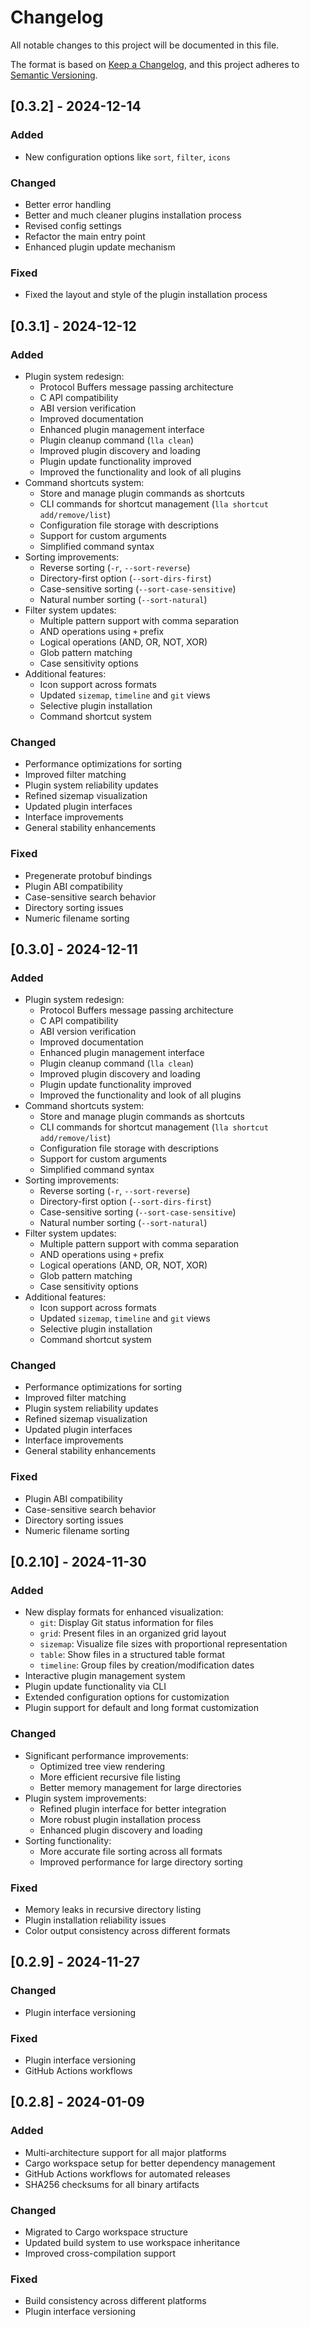 # Changelog

All notable changes to this project will be documented in this file.

The format is based on [Keep a Changelog](https://keepachangelog.com/en/1.0.0/),
and this project adheres to [Semantic Versioning](https://semver.org/spec/v2.0.0.html).

## [0.3.2] - 2024-12-14

### Added

- New configuration options like `sort`, `filter`, `icons`

### Changed

- Better error handling
- Better and much cleaner plugins installation process
- Revised config settings
- Refactor the main entry point
- Enhanced plugin update mechanism

### Fixed

- Fixed the layout and style of the plugin installation process

## [0.3.1] - 2024-12-12

### Added

- Plugin system redesign:
  - Protocol Buffers message passing architecture
  - C API compatibility
  - ABI version verification
  - Improved documentation
  - Enhanced plugin management interface
  - Plugin cleanup command (`lla clean`)
  - Improved plugin discovery and loading
  - Plugin update functionality improved
  - Improved the functionality and look of all plugins
- Command shortcuts system:
  - Store and manage plugin commands as shortcuts
  - CLI commands for shortcut management (`lla shortcut add/remove/list`)
  - Configuration file storage with descriptions
  - Support for custom arguments
  - Simplified command syntax
- Sorting improvements:
  - Reverse sorting (`-r`, `--sort-reverse`)
  - Directory-first option (`--sort-dirs-first`)
  - Case-sensitive sorting (`--sort-case-sensitive`)
  - Natural number sorting (`--sort-natural`)
- Filter system updates:
  - Multiple pattern support with comma separation
  - AND operations using `+` prefix
  - Logical operations (AND, OR, NOT, XOR)
  - Glob pattern matching
  - Case sensitivity options
- Additional features:
  - Icon support across formats
  - Updated `sizemap`, `timeline` and `git` views
  - Selective plugin installation
  - Command shortcut system

### Changed

- Performance optimizations for sorting
- Improved filter matching
- Plugin system reliability updates
- Refined sizemap visualization
- Updated plugin interfaces
- Interface improvements
- General stability enhancements

### Fixed

- Pregenerate protobuf bindings
- Plugin ABI compatibility
- Case-sensitive search behavior
- Directory sorting issues
- Numeric filename sorting

## [0.3.0] - 2024-12-11

### Added

- Plugin system redesign:
  - Protocol Buffers message passing architecture
  - C API compatibility
  - ABI version verification
  - Improved documentation
  - Enhanced plugin management interface
  - Plugin cleanup command (`lla clean`)
  - Improved plugin discovery and loading
  - Plugin update functionality improved
  - Improved the functionality and look of all plugins
- Command shortcuts system:
  - Store and manage plugin commands as shortcuts
  - CLI commands for shortcut management (`lla shortcut add/remove/list`)
  - Configuration file storage with descriptions
  - Support for custom arguments
  - Simplified command syntax
- Sorting improvements:
  - Reverse sorting (`-r`, `--sort-reverse`)
  - Directory-first option (`--sort-dirs-first`)
  - Case-sensitive sorting (`--sort-case-sensitive`)
  - Natural number sorting (`--sort-natural`)
- Filter system updates:
  - Multiple pattern support with comma separation
  - AND operations using `+` prefix
  - Logical operations (AND, OR, NOT, XOR)
  - Glob pattern matching
  - Case sensitivity options
- Additional features:
  - Icon support across formats
  - Updated `sizemap`, `timeline` and `git` views
  - Selective plugin installation
  - Command shortcut system

### Changed

- Performance optimizations for sorting
- Improved filter matching
- Plugin system reliability updates
- Refined sizemap visualization
- Updated plugin interfaces
- Interface improvements
- General stability enhancements

### Fixed

- Plugin ABI compatibility
- Case-sensitive search behavior
- Directory sorting issues
- Numeric filename sorting

## [0.2.10] - 2024-11-30

### Added

- New display formats for enhanced visualization:
  - `git`: Display Git status information for files
  - `grid`: Present files in an organized grid layout
  - `sizemap`: Visualize file sizes with proportional representation
  - `table`: Show files in a structured table format
  - `timeline`: Group files by creation/modification dates
- Interactive plugin management system
- Plugin update functionality via CLI
- Extended configuration options for customization
- Plugin support for default and long format customization

### Changed

- Significant performance improvements:
  - Optimized tree view rendering
  - More efficient recursive file listing
  - Better memory management for large directories
- Plugin system improvements:
  - Refined plugin interface for better integration
  - More robust plugin installation process
  - Enhanced plugin discovery and loading
- Sorting functionality:
  - More accurate file sorting across all formats
  - Improved performance for large directory sorting

### Fixed

- Memory leaks in recursive directory listing
- Plugin installation reliability issues
- Color output consistency across different formats

## [0.2.9] - 2024-11-27

### Changed

- Plugin interface versioning

### Fixed

- Plugin interface versioning
- GitHub Actions workflows

## [0.2.8] - 2024-01-09

### Added

- Multi-architecture support for all major platforms
- Cargo workspace setup for better dependency management
- GitHub Actions workflows for automated releases
- SHA256 checksums for all binary artifacts

### Changed

- Migrated to Cargo workspace structure
- Updated build system to use workspace inheritance
- Improved cross-compilation support

### Fixed

- Build consistency across different platforms
- Plugin interface versioning
